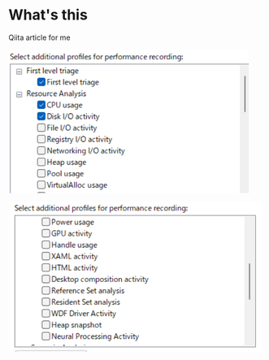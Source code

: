 # What's this
Qiita article for me

![alt text]({89491DA1-829C-4F5D-941B-D5231DF3136B}.png)

![alt text]({5FB1583A-2969-49DA-8EB3-64B480E89DA9}.png)


